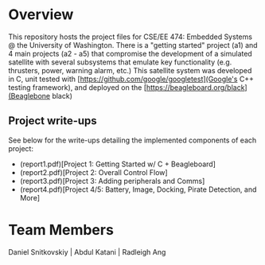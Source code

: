 # Overview
This repository hosts the project files for CSE/EE 474: Embedded Systems @ the University of Washington. There is a "getting started" project (a1) and 4 main projects (a2 - a5) that compromise the development of a simulated satellite with several subsystems that emulate key functionality (e.g. thrusters, power, warning alarm, etc.) This satellite system was developed in C, unit tested with [https://github.com/google/googletest](Google's C++ testing framework), and deployed on the [https://beagleboard.org/black](Beaglebone black)

## Project write-ups
See below for the write-ups detailing the implemented components of each project: 

* (report1.pdf)[Project 1: Getting Started w/ C + Beagleboard]
* (report2.pdf)[Project 2: Overall Control Flow]
* (report3.pdf)[Project 3: Adding peripherals and Comms]
* (report4.pdf)[Project 4/5: Battery, Image, Docking, Pirate Detection, and More]

# Team Members
Daniel Snitkovskiy | Abdul Katani | Radleigh Ang
